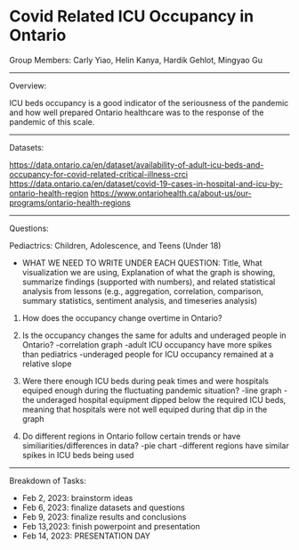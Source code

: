 # Covid Related ICU Occupancy in Ontario

Group Members: Carly Yiao, Helin Kanya, Hardik Gehlot, Mingyao Gu
_____________________________________________________________________

Overview:

ICU beds occupancy is a good indicator of the seriousness of the pandemic and how well prepared Ontario healthcare was to the response of the pandemic of this scale.
_____________________________________________________________________

Datasets:

https://data.ontario.ca/en/dataset/availability-of-adult-icu-beds-and-occupancy-for-covid-related-critical-illness-crci
https://data.ontario.ca/en/dataset/covid-19-cases-in-hospital-and-icu-by-ontario-health-region
https://www.ontariohealth.ca/about-us/our-programs/ontario-health-regions
_____________________________________________________________________

Questions:

Pediactrics: Children, Adolescence, and Teens (Under 18)

- WHAT WE NEED TO WRITE UNDER EACH QUESTION: Title, What visualization we are using, Explanation of what the graph is showing, summarize findings (supported with numbers), and related statistical analysis from lessons (e.g., aggregation, correlation, comparison, summary statistics, sentiment analysis, and  timeseries analysis)

1. How does the occupancy change overtime in Ontario?

2. Is the occupancy changes the same for adults and underaged people in Ontario?
-correlation graph
-adult ICU occupancy have more spikes than pediatrics
-underaged people for ICU occupancy remained at a relative slope

3. Were there enough ICU beds during peak times and were hospitals equiped enough during the fluctuating pandemic situation?
-line graph
-the underaged hospital equipment dipped below the required ICU beds, meaning that hospitals were not well equiped during that dip in the graph

4. Do different regions in Ontario follow certain trends or have similiarities/differences in data?
-pie chart 
-different regions have similar spikes in ICU beds being used
______________________________________________________________________

Breakdown of Tasks:

- Feb 2, 2023: brainstorm ideas
- Feb 6, 2023: finalize datasets and questions
- Feb 9, 2023: finalize results and conclusions
- Feb 13,2023: finish powerpoint and presentation
- Feb 14, 2023: PRESENTATION DAY

